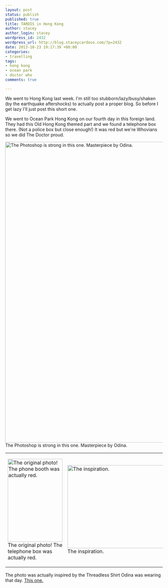 ```yaml
--- 
layout: post
status: publish
published: true
title: TARDIS in Hong Kong
author: stacey
author_login: stacey
wordpress_id: 2432
wordpress_url: http://blog.staceycardoso.com/?p=2432
date: 2013-10-23 19:17:39 +08:00
categories: 
- travelling
tags: 
- hong kong
- ocean park
- doctor who
comments: true

---
```

We went to Hong Kong last week. I'm still too stubborn/lazy/busy/shaken 
(by the earthquake aftershocks) to actually post a proper blog. So before I 
get lazy I'll just post this short one.

We went to Ocean Park Hong Kong on our fourth day in this foreign land. They 
had this Old Hong Kong themed part and we found a telephone box there. (Not a 
police box but close enough!) It was red but we're Whovians so we did The 
Doctor proud.


<p class='text-center text-muted'>
  <img class=" wp-image-2433 "
    title="The Photoshop is strong in this one. Masterpiece by Odina."
    alt="The Photoshop is strong in this one. Masterpiece by Odina."
    src="http://blog.staceycardoso.com/wp-content/uploads/2013/10/1382252_10200809646907761_1246629213_n.jpg"
    width="636" height="960" />
  The Photoshop is strong in this one. Masterpiece by Odina.
</p>

<table>
<tbody>
<tr>
<td>
<p class='text-center text-muted'>
<img class=" wp-image-2434"
  title="The original photo! The phone booth was actually red."
  alt="The original photo! The phone booth was actually red."
  src="http://blog.staceycardoso.com/wp-content/uploads/2013/10/536840_10200810018997063_1381910305_n.jpg"
  width="175" height="265" />
The original photo! The telephone box was actually red.
</p>
</td>
<td>
<p class='text-center text-muted'>
<img class=" wp-image-2435  " title="The inspiration."
  alt="The inspiration." src="http://blog.staceycardoso.com/wp-content/uploads/2013/10/636x460design_01.jpg"
  width="366" height="265" />
The inspiration.
</p>
</td>
</tr>
</tbody>
</table>

The photo was actually inspired by the Threadless Shirt Odina was wearing that
day. [This one.][threadless]

[threadless]: http://www.threadless.com/threadless/adventure-awaits/

